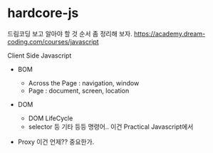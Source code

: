 # hardcore-js

드림코딩 보고 알아야 할 것 순서 좀 정리해 보자.
https://academy.dream-coding.com/courses/javascript


Client Side Javascript
- BOM
  - Across the Page : navigation, window
  - Page : document, screen, location
  
- DOM
  - DOM LifeCycle 
  - selector 등 기타 등등 명령어.. 이건 Practical Javascript에서

- Proxy 이건 언제?? 중요한가.
